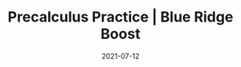 ---
date: "2021-07-12"
draft: false
title: "Precalculus Practice | Blue Ridge Boost"
page_title: "Precalculus Practice"
page_subtitle: "Homework help and extra practice"
description: "This class is suitable for students who need reinforcement of classroom concepts though extra practice with typical grade-level problems."
summary: "This class is designed for students seeking reinforcement of classroom concepts through additional practice with grade-appropriate problems. <br> During a typical session, students will receive assistance with homework assignments and review concepts learned in school. As time allows, instructors will provide similar problems to further solidify understanding and boost confidence."
section: "classes"

day_tags: ["Tuesday"]
grade_tags: ["9th", "10th", "11th"]
subject_tags: ["Math"]

product_id: "Precalculus-Practice"

payment:
  - name: "Monthly Subscription"
    price: "175"

difficulty: "Foundation Forgers"

start_date: ""
end_date: "2025-06-02"
start_time: "4:00"
end_time: "5:00"
---